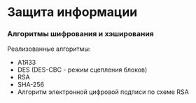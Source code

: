 # Защита информации  

### Алгоритмы шифрования и хэширования

Реализованные алгоритмы:  
- А1Я33
- DES (DES-CBC - режим сцепления блоков)
- RSA
- SHA-256
- Алгоритм электронной цифровой подписи по схеме RSA